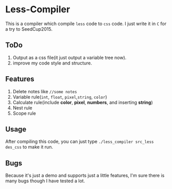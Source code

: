 # Less-Compiler

This is a compiler which compile `less` code to `css` code. I just write it in `C` for a try to SeedCup2015.

## ToDo
1. Output as a css file(it just output a variable tree now).
2. improve my code style and structure.

## Features
1. Delete notes like `//some notes`
2. Variable rule(`int`, `float`, `pixel`,`string`, `color`)
3. Calculate rule(include **color**, **pixel**, **numbers**, and inserting **string**)
4. Nest rule
5. Scope rule

## Usage
After compiling this code, you can just type `./less_compiler src_less des_css` to make it run.

## Bugs
Because it's just a demo and supports just a little features, I'm sure there is many bugs though I have tested a lot.
